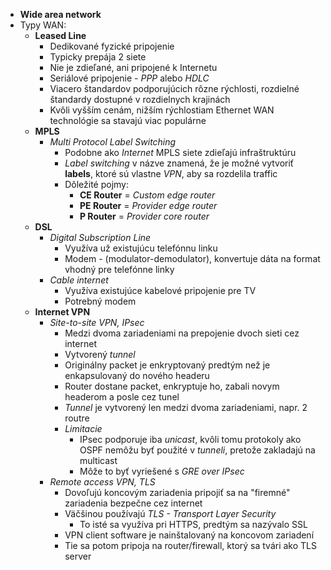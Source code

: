 - **Wide area network**
- Typy WAN:
	- **Leased Line**
		- Dedikované fyzické pripojenie
		- Typicky prepája 2 siete
		- Nie je zdieľané, ani pripojené k Internetu
		- Seriálové pripojenie - *PPP* alebo *HDLC*
		- Viacero štandardov podporujúcich rôzne rýchlosti, rozdielné štandardy dostupné v rozdielnych krajinách
		- Kvôli vyšším cenám, nižším rýchlostiam Ethernet WAN technológie sa stavajú viac populárne
	- **MPLS**
		- *Multi Protocol Label Switching*
			- Podobne ako *Internet* MPLS siete zdieľajú infraštruktúru
			- *Label switching* v názve znamená, že je možné vytvoriť **labels**, ktoré sú vlastne *VPN*, aby sa rozdelila traffic
			- Dôležité pojmy:
				- **CE Router** = *Custom edge router*
				- **PE Router** = *Provider edge router*
				- **P Router** = *Provider core router*
	- **DSL**
		- *Digital Subscription Line* 
			- Využíva už existujúcu telefónnu linku
			- Modem - (modulator-demodulator), konvertuje dáta na format vhodný pre telefónne linky
		- *Cable internet*
			- Využíva existujúce kabelové pripojenie pre TV
			- Potrebný modem
	- **Internet VPN**
		- *Site-to-site VPN, IPsec*
			- Medzi dvoma zariadeniami na prepojenie dvoch sieti cez internet
			- Vytvorený *tunnel*
			- Originálny packet je enkryptovaný predtým než je enkapsulovaný do nového headeru
			- Router dostane packet, enkryptuje ho, zabali novym headerom a posle cez tunel 
			- *Tunnel* je vytvorený len medzi dvoma zariadeniami, napr. 2 routre
			- *Limitacie*
				- IPsec podporuje iba *unicast*, kvôli tomu protokoly ako OSPF nemôžu byť použité v *tunneli*, pretože zakladajú na multicast
				- Môže to byť vyriešené s *GRE over IPsec*
		- *Remote access VPN, TLS*
			- Dovoľujú koncovým zariadenia pripojiť sa na "firemné" zariadenia bezpečne cez internet
			- Väčšinou používajú *TLS  - Transport Layer Security*
				- To isté sa využíva pri HTTPS,  predtým sa nazývalo SSL
			- VPN client software je nainštalovaný na koncovom zariadení
			- Tie sa potom pripoja na router/firewall, ktorý sa tvári ako TLS server